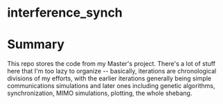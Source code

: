 # interference_synch
Summary
=======
This repo stores the code from my Master's project. There's a lot of stuff here that I'm too lazy to organize -- basically, iterations are chronological divisions of my efforts, with the earlier iterations generally being simple communications simulations and later ones including genetic algorithms, synchronization, MIMO simulations, plotting, the whole shebang.
